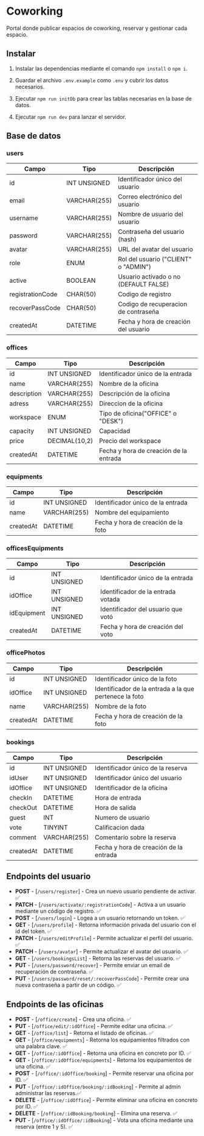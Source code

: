 # Coworking

Portal donde publicar espacios de coworking, reservar y gestionar cada espacio.

## Instalar

1. Instalar las dependencias mediante el comando `npm install` o `npm i`.

2. Guardar el archivo `.env.example` como `.env` y cubrir los datos necesarios.

3. Ejecutar `npm run initDb` para crear las tablas necesarias en la base de datos.

4. Ejecutar `npm run dev` para lanzar el servidor.

## Base de datos

### users

| Campo            | Tipo         | Descripción                           |
| ---------------- | ------------ | ------------------------------------- |
| id               | INT UNSIGNED | Identificador único del usuario       |
| email            | VARCHAR(255) | Correo electrónico del usuario        |
| username         | VARCHAR(255) | Nombre de usuario del usuario         |
| password         | VARCHAR(255) | Contraseña del usuario (hash)         |
| avatar           | VARCHAR(255) | URL del avatar del usuario            |
| role             | ENUM         | Rol del usuario ("CLIENT" o "ADMIN")  |
| active           | BOOLEAN      | Usuario activado o no (DEFAULT FALSE) |
| registrationCode | CHAR(50)     | Codigo de registro                    |
| recoverPassCode  | CHAR(50)     | Codigo de recuperacion de contraseña  |
| createdAt        | DATETIME     | Fecha y hora de creación del usuario  |

### offices

| Campo       | Tipo          | Descripción                            |
| ----------- | ------------- | -------------------------------------- |
| id          | INT UNSIGNED  | Identificador único de la entrada      |
| name        | VARCHAR(255)  | Nombre de la oficina                   |
| description | VARCHAR(255)  | Descripción de la oficina              |
| adress      | VARCHAR(255)  | Direccion de la oficina                |
| workspace   | ENUM          | Tipo de oficina("OFFICE" o "DESK")     |
| capacity    | INT UNSIGNED  | Capacidad                              |
| price       | DECIMAL(10,2) | Precio del workspace                   |
| createdAt   | DATETIME      | Fecha y hora de creación de la entrada |

### equipments

| Campo     | Tipo         | Descripción                         |
| --------- | ------------ | ----------------------------------- |
| id        | INT UNSIGNED | Identificador único de la entrada   |
| name      | VARCHAR(255) | Nombre del equipamiento             |
| createdAt | DATETIME     | Fecha y hora de creación de la foto |

### officesEquipments

| Campo       | Tipo         | Descripción                        |
| ----------- | ------------ | ---------------------------------- |
| id          | INT UNSIGNED | Identificador único de la entrada  |
| idOffice    | INT UNSIGNED | Identificador de la entrada votada |
| idEquipment | INT UNSIGNED | Identificador del usuario que votó |
| createdAt   | DATETIME     | Fecha y hora de creación del voto  |

### officePhotos

| Campo     | Tipo         | Descripción                                            |
| --------- | ------------ | ------------------------------------------------------ |
| id        | INT UNSIGNED | Identificador único de la foto                         |
| idOffice  | INT UNSIGNED | Identificador de la entrada a la que pertenece la foto |
| name      | VARCHAR(255) | Nombre de la foto                                      |
| createdAt | DATETIME     | Fecha y hora de creación de la foto                    |

### bookings

| Campo     | Tipo         | Descripción                            |
| --------- | ------------ | -------------------------------------- |
| id        | INT UNSIGNED | Identificador único de la reserva      |
| idUser    | INT UNSIGNED | Identificador único del usuario        |
| idOffice  | INT UNSIGNED | Identificador de la oficina            |
| checkIn   | DATETIME     | Hora de entrada                        |
| checkOut  | DATETIME     | Hora de salida                         |
| guest     | INT          | Numero de usuario                      |
| vote      | TINYINT      | Calificacion dada                      |
| comment   | VARCHAR(255) | Comentario sobre la reserva            |
| createdAt | DATETIME     | Fecha y hora de creación de la entrada |

## Endpoints del usuario

- **POST** - [`/users/register`] - Crea un nuevo usuario pendiente de activar. ✅
- **PATCH** - [`/users/activate/:registrationCode`] - Activa a un usuario mediante un código de registro. ✅
- **POST** - [`/users/login`] - Logea a un usuario retornando un token. ✅
- **GET** - [`/users/profile`] - Retorna información privada del usuario con el id del token. ✅
- **PATCH** - [`/users/editProfile`] - Permite actualizar el perfil del usuario. ✅
- **PATCH** - [`/users/avatar`] - Permite actualizar el avatar del usuario. ✅
- **GET** - [`/users/bookingsList`] - Retorna las reservas del usuario. ✅
- **PUT** - [`/users/password/recover`] - Permite enviar un email de recuperación de contraseña. ✅
- **PUT** - [`/users/password/reset/:recoverPassCode`] - Permite crear una nueva contraseña a partir de un código. ✅

## Endpoints de las oficinas

- **POST** - [`/office/create`] - Crea una oficina. ✅
- **PUT** - [`/office/edit/:idOffice`] - Permite editar una oficina. ✅
- **GET** - [`/office/list`] - Retorna el listado de oficinas. ✅
- **GET** - [`/office/equipments`] - Retorna los equipamientos filtrados con una palabra clave. ✅
- **GET** - [`/office/:idOffice`] - Retorna una oficina en concreto por ID. ✅
- **GET** - [`/office/:idOffice/equipments`] - Retorna los equipamientos de una oficina. ✅
- **POST** - [`/office/:idOffice/booking`] - Permite reservar una oficina por ID. ✅
- **PUT** - [`/office/:idOffice/booking/:idBooking`] - Permite al admin administrar las reservas.✅
- **DELETE** - [`/office/:idOffice`] - Permite eliminar una oficina en concreto por ID. ✅
- **DELETE** - [`/office/:idBooking/booking`] - Elimina una reserva. ✅
- **PUT** - [`/office/:idOffice/:idBooking`] - Vota una oficina mediante una reserva (entre 1 y 5). ✅
